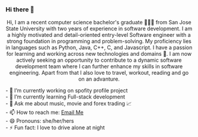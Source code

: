 ### Hi there 👋

<p align="center">
  Hi, I am a recent computer science bachelor's graduate 👩🏻‍💻 from San Jose State University with two years of experience in software development. I am a highly motivated and detail-oriented entry-level Software engineer with a strong foundation in programming and problem-solving. My proficiency lies in languages such as Python, Java, C++, C, and Javascript. I have a passion for learning and working across new technologies and domains 🎯. I am now actively seeking an opportunity to contribute to a dynamic software development team where I can further enhance my skills in software engineering. Apart from that I also love to travel, workout, reading and go on an advanture.
</p> 
- 🔭 I’m currently working on spofity profile project<br />
- 🌱 I’m currently learning Full-stack development<br />
- 💬 Ask me about music, movie and forex trading 📈<br />
- 📫 How to reach me: <a href="mailto:shusianlyu@gmail.com">Email Me</a> <br />
- 😄 Pronouns: she/her/hers<br />
- ⚡ Fun fact: I love to drive alone at night<br />
<!--
**shusianlyu/shusianlyu** is a ✨ _special_ ✨ repository because its `README.md` (this file) appears on your GitHub profile.

Here are some ideas to get you started:

- 🔭 I’m currently working on ...
- 🌱 I’m currently learning ...
- 👯 I’m looking to collaborate on ...
- 🤔 I’m looking for help with ...
- 💬 Ask me about ...
- 📫 How to reach me: ...
- 😄 Pronouns: ...
- ⚡ Fun fact: ...
-->
